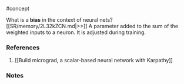 #concept

What is a **bias** in the context of neural nets? [[SR/memory/2L32kZCN.md|>>]] A parameter added to the sum of the weighted inputs to a neuron. It is adjusted during training.


### References
1. [[Build micrograd, a scalar-based neural network with Karpathy]]

### Notes




